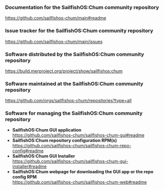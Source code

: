 ### Documentation for the SailfishOS:Chum community repository
https://github.com/sailfishos-chum/main#readme

### Issue tracker for the SailfishOS:Chum community repository
https://github.com/sailfishos-chum/main/issues

### Software distributed by the SailfishOS:Chum community repository
https://build.merproject.org/project/show/sailfishos:chum

### Software maintained at the SailfishOS:Chum community repository
https://github.com/orgs/sailfishos-chum/repositories?type=all

### Software for managing the SailfishOS:Chum community repository
* **SailfishOS:Chum GUI application**<br />
  https://github.com/sailfishos-chum/sailfishos-chum-gui#readme
* **SailfishOS:Chum repository configuration RPM(s)**<br />
  https://github.com/sailfishos-chum/sailfishos-chum-repo-config#readme
* **SailfishOS:Chum GUI Installer**<br />
  https://github.com/sailfishos-chum/sailfishos-chum-gui-installer#readme
* **SailfishOS:Chum webpage for downloading the GUI app or the repo config RPM**<br />
  https://github.com/sailfishos-chum/sailfishos-chum-web#readme
